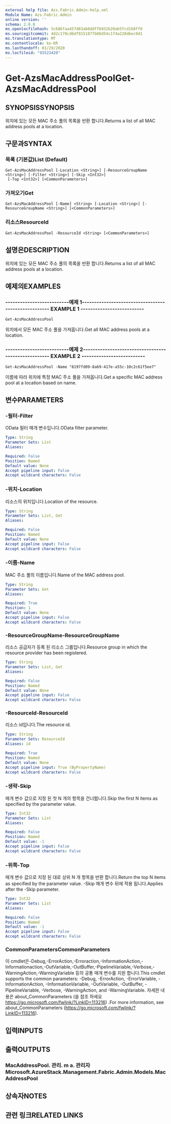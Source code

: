 ```yaml
---
external help file: Azs.Fabric.Admin-help.xml
Module Name: Azs.Fabric.Admin
online version: ''
schema: 2.0.0
ms.openlocfilehash: 5c686faa457d83ab0ddffb932b20ab5fcd168ff0
ms.sourcegitcommit: 4d2c178cd6df9151877b08d54c1f4a228dbec9d1
ms.translationtype: MT
ms.contentlocale: ko-KR
ms.lasthandoff: 01/29/2020
ms.locfileid: "93523420"
---
```

# <span data-ttu-id="03a19-101">Get-AzsMacAddressPool</span><span class="sxs-lookup"><span data-stu-id="03a19-101">Get-AzsMacAddressPool</span></span>

## <span data-ttu-id="03a19-102">SYNOPSIS</span><span class="sxs-lookup"><span data-stu-id="03a19-102">SYNOPSIS</span></span>
<span data-ttu-id="03a19-103">위치에 있는 모든 MAC 주소 풀의 목록을 반환 합니다.</span><span class="sxs-lookup"><span data-stu-id="03a19-103">Returns a list of all MAC address pools at a location.</span></span>

## <span data-ttu-id="03a19-104">구문과</span><span class="sxs-lookup"><span data-stu-id="03a19-104">SYNTAX</span></span>

### <span data-ttu-id="03a19-105">목록 (기본값)</span><span class="sxs-lookup"><span data-stu-id="03a19-105">List (Default)</span></span>
```
Get-AzsMacAddressPool [-Location <String>] [-ResourceGroupName <String>] [-Filter <String>] [-Skip <Int32>]
 [-Top <Int32>] [<CommonParameters>]
```

### <span data-ttu-id="03a19-106">가져오기</span><span class="sxs-lookup"><span data-stu-id="03a19-106">Get</span></span>
```
Get-AzsMacAddressPool [-Name] <String> [-Location <String>] [-ResourceGroupName <String>] [<CommonParameters>]
```

### <span data-ttu-id="03a19-107">리소스</span><span class="sxs-lookup"><span data-stu-id="03a19-107">ResourceId</span></span>
```
Get-AzsMacAddressPool -ResourceId <String> [<CommonParameters>]
```

## <span data-ttu-id="03a19-108">설명은</span><span class="sxs-lookup"><span data-stu-id="03a19-108">DESCRIPTION</span></span>
<span data-ttu-id="03a19-109">위치에 있는 모든 MAC 주소 풀의 목록을 반환 합니다.</span><span class="sxs-lookup"><span data-stu-id="03a19-109">Returns a list of all MAC address pools at a location.</span></span>

## <span data-ttu-id="03a19-110">예제의</span><span class="sxs-lookup"><span data-stu-id="03a19-110">EXAMPLES</span></span>

### <span data-ttu-id="03a19-111">--------------------------예제 1--------------------------</span><span class="sxs-lookup"><span data-stu-id="03a19-111">-------------------------- EXAMPLE 1 --------------------------</span></span>
```
Get-AzsMacAddressPool
```

<span data-ttu-id="03a19-112">위치에서 모든 MAC 주소 풀을 가져옵니다.</span><span class="sxs-lookup"><span data-stu-id="03a19-112">Get all MAC address pools at a location.</span></span>

### <span data-ttu-id="03a19-113">--------------------------예제 2--------------------------</span><span class="sxs-lookup"><span data-stu-id="03a19-113">-------------------------- EXAMPLE 2 --------------------------</span></span>
```
Get-AzsMacAddressPool -Name "8197fd09-8a69-417e-a55c-10c2c61f5ee7"
```

<span data-ttu-id="03a19-114">이름에 따라 위치에 특정 MAC 주소 풀을 가져옵니다.</span><span class="sxs-lookup"><span data-stu-id="03a19-114">Get a specific MAC address pool at a location based on name.</span></span>

## <span data-ttu-id="03a19-115">변수</span><span class="sxs-lookup"><span data-stu-id="03a19-115">PARAMETERS</span></span>

### <span data-ttu-id="03a19-116">-필터</span><span class="sxs-lookup"><span data-stu-id="03a19-116">-Filter</span></span>
<span data-ttu-id="03a19-117">OData 필터 매개 변수입니다.</span><span class="sxs-lookup"><span data-stu-id="03a19-117">OData filter parameter.</span></span>

```yaml
Type: String
Parameter Sets: List
Aliases: 

Required: False
Position: Named
Default value: None
Accept pipeline input: False
Accept wildcard characters: False
```

### <span data-ttu-id="03a19-118">-위치</span><span class="sxs-lookup"><span data-stu-id="03a19-118">-Location</span></span>
<span data-ttu-id="03a19-119">리소스의 위치입니다.</span><span class="sxs-lookup"><span data-stu-id="03a19-119">Location of the resource.</span></span>

```yaml
Type: String
Parameter Sets: List, Get
Aliases: 

Required: False
Position: Named
Default value: None
Accept pipeline input: False
Accept wildcard characters: False
```

### <span data-ttu-id="03a19-120">-이름</span><span class="sxs-lookup"><span data-stu-id="03a19-120">-Name</span></span>
<span data-ttu-id="03a19-121">MAC 주소 풀의 이름입니다.</span><span class="sxs-lookup"><span data-stu-id="03a19-121">Name of the MAC address pool.</span></span>

```yaml
Type: String
Parameter Sets: Get
Aliases: 

Required: True
Position: 1
Default value: None
Accept pipeline input: False
Accept wildcard characters: False
```

### <span data-ttu-id="03a19-122">-ResourceGroupName</span><span class="sxs-lookup"><span data-stu-id="03a19-122">-ResourceGroupName</span></span>
<span data-ttu-id="03a19-123">리소스 공급자가 등록 된 리소스 그룹입니다.</span><span class="sxs-lookup"><span data-stu-id="03a19-123">Resource group in which the resource provider has been registered.</span></span>

```yaml
Type: String
Parameter Sets: List, Get
Aliases: 

Required: False
Position: Named
Default value: None
Accept pipeline input: False
Accept wildcard characters: False
```

### <span data-ttu-id="03a19-124">-ResourceId</span><span class="sxs-lookup"><span data-stu-id="03a19-124">-ResourceId</span></span>
<span data-ttu-id="03a19-125">리소스 id입니다.</span><span class="sxs-lookup"><span data-stu-id="03a19-125">The resource id.</span></span>

```yaml
Type: String
Parameter Sets: ResourceId
Aliases: id

Required: True
Position: Named
Default value: None
Accept pipeline input: True (ByPropertyName)
Accept wildcard characters: False
```

### <span data-ttu-id="03a19-126">-생략</span><span class="sxs-lookup"><span data-stu-id="03a19-126">-Skip</span></span>
<span data-ttu-id="03a19-127">매개 변수 값으로 지정 된 첫 N 개의 항목을 건너뜁니다.</span><span class="sxs-lookup"><span data-stu-id="03a19-127">Skip the first N items as specified by the parameter value.</span></span>

```yaml
Type: Int32
Parameter Sets: List
Aliases: 

Required: False
Position: Named
Default value: -1
Accept pipeline input: False
Accept wildcard characters: False
```

### <span data-ttu-id="03a19-128">-위쪽</span><span class="sxs-lookup"><span data-stu-id="03a19-128">-Top</span></span>
<span data-ttu-id="03a19-129">매개 변수 값으로 지정 된 대로 상위 N 개 항목을 반환 합니다.</span><span class="sxs-lookup"><span data-stu-id="03a19-129">Return the top N items as specified by the parameter value.</span></span>
<span data-ttu-id="03a19-130">-Skip 매개 변수 뒤에 적용 됩니다.</span><span class="sxs-lookup"><span data-stu-id="03a19-130">Applies after the -Skip parameter.</span></span>

```yaml
Type: Int32
Parameter Sets: List
Aliases: 

Required: False
Position: Named
Default value: -1
Accept pipeline input: False
Accept wildcard characters: False
```

### <span data-ttu-id="03a19-131">CommonParameters</span><span class="sxs-lookup"><span data-stu-id="03a19-131">CommonParameters</span></span>
<span data-ttu-id="03a19-132">이 cmdlet은-Debug,-ErrorAction,-Erroraction,-InformationAction,-Informationaction,-OutVariable,-OutBuffer,-PipelineVariable,-Verbose,-WarningAction,-WarningVariable 등의 공통 매개 변수를 지원 합니다.</span><span class="sxs-lookup"><span data-stu-id="03a19-132">This cmdlet supports the common parameters: -Debug, -ErrorAction, -ErrorVariable, -InformationAction, -InformationVariable, -OutVariable, -OutBuffer, -PipelineVariable, -Verbose, -WarningAction, and -WarningVariable.</span></span> <span data-ttu-id="03a19-133">자세한 내용은 about_CommonParameters (을 참조 하세요 https://go.microsoft.com/fwlink/?LinkID=113216) .</span><span class="sxs-lookup"><span data-stu-id="03a19-133">For more information, see about_CommonParameters (https://go.microsoft.com/fwlink/?LinkID=113216).</span></span>

## <span data-ttu-id="03a19-134">입력</span><span class="sxs-lookup"><span data-stu-id="03a19-134">INPUTS</span></span>

## <span data-ttu-id="03a19-135">출력</span><span class="sxs-lookup"><span data-stu-id="03a19-135">OUTPUTS</span></span>

### <span data-ttu-id="03a19-136">MacAddressPool. 관리. m a. 관리자</span><span class="sxs-lookup"><span data-stu-id="03a19-136">Microsoft.AzureStack.Management.Fabric.Admin.Models.MacAddressPool</span></span>

## <span data-ttu-id="03a19-137">상속자</span><span class="sxs-lookup"><span data-stu-id="03a19-137">NOTES</span></span>

## <span data-ttu-id="03a19-138">관련 링크</span><span class="sxs-lookup"><span data-stu-id="03a19-138">RELATED LINKS</span></span>

